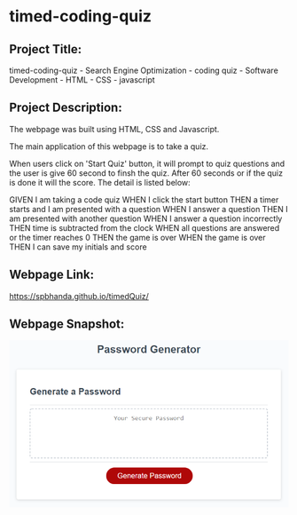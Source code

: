 # timed-coding-quiz

## Project Title:

timed-coding-quiz - Search Engine Optimization - coding quiz - Software Development - HTML - CSS - javascript

## Project Description:

The webpage was built using HTML, CSS and Javascript.

The main application of this webpage is to take a quiz.

When users click on 'Start Quiz' button, it will prompt to quiz questions and the user is give 60 second to finsh the quiz. After 60 seconds or if the quiz is done it will the score. The detail is listed below:

GIVEN I am taking a code quiz
WHEN I click the start button
THEN a timer starts and I am presented with a question
WHEN I answer a question
THEN I am presented with another question
WHEN I answer a question incorrectly
THEN time is subtracted from the clock
WHEN all questions are answered or the timer reaches 0
THEN the game is over
WHEN the game is over
THEN I can save my initials and score

## Webpage Link:

 https://spbhanda.github.io/timedQuiz/

## Webpage Snapshot:

![](https://github.com/spbhanda/generatePassword/blob/main/Assets/03-javascript-homework-demo.png)

